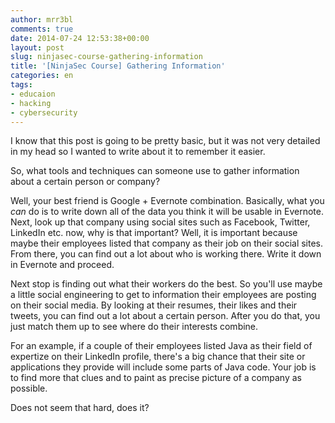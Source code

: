 ```yaml
---
author: mrr3bl
comments: true
date: 2014-07-24 12:53:38+00:00
layout: post
slug: ninjasec-course-gathering-information
title: '[NinjaSec Course] Gathering Information'
categories: en
tags:
- educaion
- hacking
- cybersecurity
---
```


I know that this post is going to be pretty basic, but it was not very detailed in my head so I wanted to write about it to remember it easier.

So, what tools and techniques can someone use to gather information about a certain person or company?

Well, your best friend is Google + Evernote combination. Basically, what you _can_ do is to write down all of the data you think it will be usable in Evernote. Next, look up that company using social sites such as Facebook, Twitter, LinkedIn etc. now, why is that important? Well, it is important because maybe their employees listed that company as their job on their social sites. From there, you can find out a lot about who is working there. Write it down in Evernote and proceed.

Next stop is finding out what their workers do the best. So you'll use maybe a little social engineering to get to information their employees are posting on their social media. By looking at their resumes, their likes and their tweets, you can find out a lot about a certain person. After you do that, you just match them up to see where do their interests combine.

For an example, if a couple of their employees listed Java as their field of expertize on their LinkedIn profile, there's a big chance that their site or applications they provide will include some parts of Java code. Your job is to find more that clues and to paint as precise picture of a company as possible.

Does not seem that hard, does it?
